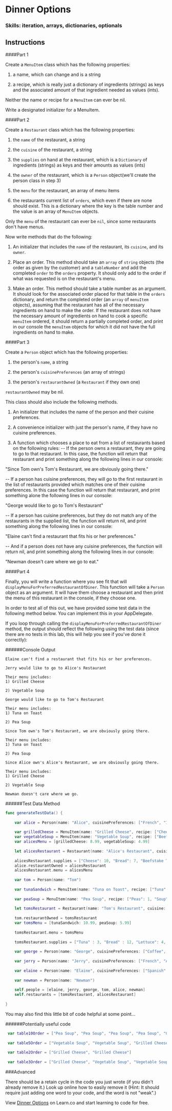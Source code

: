 

# Dinner Options

### Skills: iteration, arrays, dictionaries, optionals

## Instructions


####Part 1

Create a `MenuItem` class which has the following properties:

1) a name, which can change and is a string

2) a recipe, which is really just a dictionary of ingredients (strings) as keys and the associated amount of that ingredient needed as values (ints).

Neither the name or recipe for a `MenuItem` can ever be nil.

Write a designated initializer for a MenuItem.



####Part 2

Create a `Restaurant` class which has the following properties:

1) the `name` of the restaurant, a string

2) the `cuisine` of the restaurant, a string

3) the `supplies` on hand at the restaurant, which is a `Dictionary` of ingredients (strings) as keys and their amounts as values (ints)

4) the `owner` of the restaurant, which is a `Person` object(we'll create the person class in step 3)

5) the `menu` for the restaurant, an array of menu items

6) the restaurants current list of `orders`, which even if there are none should exist. This is a dictionary where the key is the table number and the value is an array of `MenuItem` objects.

Only the `menu` of the restaurant can ever be `nil`, since some restaurants don't have menus.

Now write methods that do the following:

1) An initializer that includes the `name` of the restaurant, its `cuisine`, and its `owner`.

2) Place an order. This method should take an `array` of `string` objects (the order as given by the customer) and a `tableNumber` and add the completed `order` to the `orders` property. It should only add to the order if what was requested is on the restaurant's menu.

3) Make an order. This method should take a table number as an argument. It should look for the associated order placed for that table in the `orders` dictionary, and return the completed order (an `array` of `menuItem` objects), assuming that the restaurant has all of the necessary ingredients on hand to make the order. If the restaurant does not have the necessary amount of ingredients on hand to cook a specific `menuItem` ordered, it should return a partially completed order, and print in our console the `menuItem` objects for which it did not have the full ingredients on hand to make.



####Part 3

Create a `Person` object which has the following properties:

1) the person's `name`, a string

2) the person's `cuisinePreferences` (an array of strings)

3) the person's `restaurantOwned` (a `Restaurant` if they own one)


`restaurantOwned` may be nil.

This class should also include the following methods.

1) An initializer that includes the name of the person and their cuisine preferences.

2) A convenience initializer with just the person's name, if they have no cuisine preferences.

3) A function which chooses a place to eat from a list of restaurants based on the following rules:
-- If the person owns a restaurant, they are going to go to that restaurant. In this case, the function will return that restaurant and print something along the following lines in our console: 

"Since Tom own's Tom's Restaurant, we are obviously going there."

-- If a person has cuisine preferences, they will go to the first restaurant in the list of restaurants provided which matches one of their cuisine preferences. In this case the function will return that restaurant, and print something alone the following lines in our console:

"George would like to go to Tom's Restaurant"

-- If a person has cuisine preferences, but they do not match any of the restaurants in the supplied list, the function will return nil, and print something along the following lines in our console:

"Elaine can't find a restaurant that fits his or her preferences."

-- And if a person does not have any cuisine preferences, the function will return nil, and print something along the following lines in our console:

"Newman doesn't care where we go to eat."



####Part 4

Finally, you will write a function where you see fit that will `displayMenuForPreferredRestaurantOfDiner`. This function will take a `Person` object as an argument. It will have them choose a restaurant and then print the menu of this restaurant in the console, if they choose one.

In order to test all of this out, we have provided some test data in the following method below. You can implement this in your AppDelegate.

If you loop through calling the `displayMenuForPreferredRestaurantOfDiner` method, the output should reflect the following using the test data (since there are no tests in this lab, this will help you see if you've done it correctly):

######Console Output
```
Elaine can't find a restaurant that fits his or her preferences.

Jerry would like to go to Alice's Restaurant

Their menu includes:
1) Grilled Cheese

2) Vegetable Soup

George would like to go to Tom's Restaurant

Their menu includes:
1) Tuna on Toast

2) Pea Soup

Since Tom own's Tom's Restaurant, we are obviously going there.

Their menu includes:
1) Tuna on Toast

2) Pea Soup

Since Alice own's Alice's Restaurant, we are obviously going there.

Their menu includes:
1) Grilled Cheese

2) Vegetable Soup

Newman doesn't care where we go.
```

######Test Data Method
```swift
func generateTestData() {
    
    var alice = Person(name: "Alice", cuisinePreferences: ["French", "Italian", "American"])
    
    var grilledCheese = MenuItem(name: "Grilled Cheese", recipe: ["Cheese" : 2, "Bread": 2])
    var vegetableSoup = MenuItem(name: "Vegetable Soup", recipe: ["Beefstake Tomato" : 2, "White Onion" : 1, "8 oz can lima beans" : 1, "Idaho Potato": 1, "Garlic clove": 1])
    var alicesMenu = [grilledCheese: 8.99, vegetableSoup: 4.99]
    
    let alicesRestaurant = Restaurant(name: "Alice's Restaurant", cuisine: "American", owner: alice)
    
    alicesRestaurant.supplies = ["Cheese": 10, "Bread": 7, "Beefstake Tomato": 9, "White Onion" : 3, "8 oz can lima beans" : 3, "Idaho Potato" : 10, "Garlic clove" : 16];
    alice.restaurantOwned = alicesRestaurant        
    alicesRestaurant.menu = alicesMenu
    
    var tom = Person(name: "Tom")
    
    var tunaSandwich = MenuItem(name: "Tuna on Toast", recipe: ["Tuna": 1, "Bread" : 2, "Lettuce" : 2])
    
    var peaSoup = MenuItem(name: "Pea Soup", recipe: ["Peas": 1, "Soup" : 2])
    
    let tomsRestaurant = Restaurant(name: "Tom's Restaurant", cuisine: "Coffee", owner: tom)
    
    tom.restaurantOwned = tomsRestaurant
    var tomsMenu = [tunaSandwich: 10.99, peaSoup: 5.99]
    
    tomsRestaurant.menu = tomsMenu
    
    tomsRestaurant.supplies = ["Tuna" : 3, "Bread" : 12, "Lettuce": 4, "Peas" : 5, "Soup" : 11]
    
    var george = Person(name: "George", cuisinePreferences: ["Coffee", "American"])
    
    var jerry = Person(name: "Jerry", cuisinePreferences: ["French", "American"])
    
    var elaine = Person(name: "Elaine", cuisinePreferences: ["Spanish", "French"])
    
    var newman = Person(name: "Newman")
    
    self.people = [elaine, jerry, george, tom, alice, newman]
    self.restaurants = [tomsRestaurant, alicesRestaurant]
    
}
```

You may also find this little bit of code helpful at some point...

######Potentially useful code
```swift
 var table10Order = ["Pea Soup", "Pea Soup", "Pea Soup", "Pea Soup", "Grilled Cheese", "Tuna on Toast"]
 
 var table5Order = ["Vegetable Soup", "Vegetable Soup", "Grilled Cheese"]
 
 var table2Order = ["Grilled Cheese", "Grilled Cheese"]
 
 var table3Order = ["Grilled Cheese", "Vegetable Soup", "Vegetable Soup", "Vegetable Soup"]
```

###Advanced

There should be a retain cycle in the code you just wrote (if you didn't already remove it.) Look up online how to easily remove it (Hint: It should require just adding one word to your code, and the word is not "weak".)


<p data-visibility='hidden'>View <a href='https://learn.co/lessons/DinnerOptions' title='Dinner Options'>Dinner Options</a> on Learn.co and start learning to code for free.</p>
